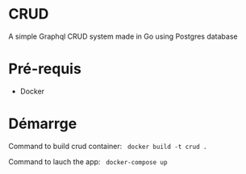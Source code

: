 # CRUD
A simple Graphql CRUD system made in Go using Postgres database

# Pré-requis

- Docker

# Démarrge

Command to build crud container: ``` docker build -t crud .```

Command to lauch the app: ``` docker-compose up```
